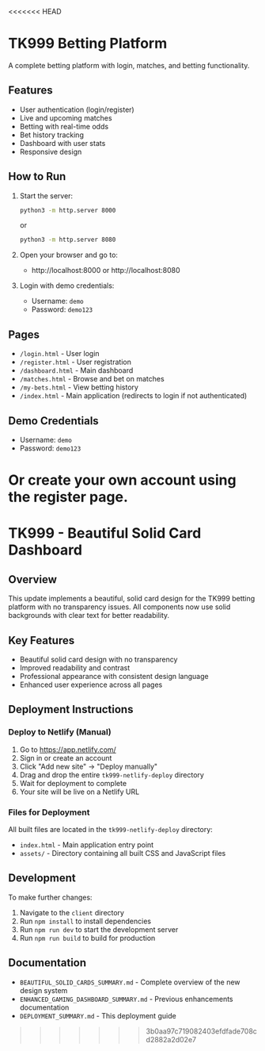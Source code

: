<<<<<<< HEAD
# TK999 Betting Platform

A complete betting platform with login, matches, and betting functionality.

## Features

- User authentication (login/register)
- Live and upcoming matches
- Betting with real-time odds
- Bet history tracking
- Dashboard with user stats
- Responsive design

## How to Run

1. Start the server:
   ```bash
   python3 -m http.server 8000
   ```
   or
   ```bash
   python3 -m http.server 8080
   ```

2. Open your browser and go to:
   - http://localhost:8000 or http://localhost:8080

3. Login with demo credentials:
   - Username: `demo`
   - Password: `demo123`

## Pages

- `/login.html` - User login
- `/register.html` - User registration
- `/dashboard.html` - Main dashboard
- `/matches.html` - Browse and bet on matches
- `/my-bets.html` - View betting history
- `/index.html` - Main application (redirects to login if not authenticated)

## Demo Credentials

- Username: `demo`
- Password: `demo123`

Or create your own account using the register page.
=======
# TK999 - Beautiful Solid Card Dashboard

## Overview
This update implements a beautiful, solid card design for the TK999 betting platform with no transparency issues. All components now use solid backgrounds with clear text for better readability.

## Key Features
- Beautiful solid card design with no transparency
- Improved readability and contrast
- Professional appearance with consistent design language
- Enhanced user experience across all pages

## Deployment Instructions

### Deploy to Netlify (Manual)
1. Go to https://app.netlify.com/
2. Sign in or create an account
3. Click "Add new site" -> "Deploy manually"
4. Drag and drop the entire `tk999-netlify-deploy` directory
5. Wait for deployment to complete
6. Your site will be live on a Netlify URL

### Files for Deployment
All built files are located in the `tk999-netlify-deploy` directory:
- `index.html` - Main application entry point
- `assets/` - Directory containing all built CSS and JavaScript files

## Development
To make further changes:
1. Navigate to the `client` directory
2. Run `npm install` to install dependencies
3. Run `npm run dev` to start the development server
4. Run `npm run build` to build for production

## Documentation
- `BEAUTIFUL_SOLID_CARDS_SUMMARY.md` - Complete overview of the new design system
- `ENHANCED_GAMING_DASHBOARD_SUMMARY.md` - Previous enhancements documentation
- `DEPLOYMENT_SUMMARY.md` - This deployment guide
>>>>>>> 3b0aa97c719082403efdfade708cd2882a2d02e7
